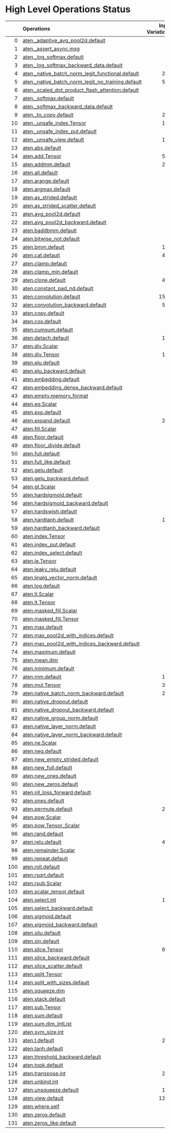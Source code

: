 # High Level Operations Status
|     | Operations                                                                                                           |   Input Variations |   Converted |   Removed |   Fallback | Completed   |   Score |
|----:|:---------------------------------------------------------------------------------------------------------------------|-------------------:|------------:|----------:|-----------:|:------------|--------:|
|   0 | [aten._adaptive_avg_pool2d.default](operations/aten._adaptive_avg_pool2d.default.md)                                 |                  1 |           0 |         1 |          0 | ✅          |    1    |
|   1 | [aten._assert_async.msg](operations/aten._assert_async.msg.md)                                                       |                  1 |           0 |         0 |          0 | ✘           |    0    |
|   2 | [aten._log_softmax.default](operations/aten._log_softmax.default.md)                                                 |                  2 |           0 |         1 |          0 | 🚧          |    0.5  |
|   3 | [aten._log_softmax_backward_data.default](operations/aten._log_softmax_backward_data.default.md)                     |                  1 |           0 |         0 |          0 | ✘           |    0    |
|   4 | [aten._native_batch_norm_legit_functional.default](operations/aten._native_batch_norm_legit_functional.default.md)   |                219 |           0 |         0 |          0 | ✘           |    0    |
|   5 | [aten._native_batch_norm_legit_no_training.default](operations/aten._native_batch_norm_legit_no_training.default.md) |                559 |         498 |         0 |          0 | 🚧          |    0.89 |
|   6 | [aten._scaled_dot_product_flash_attention.default](operations/aten._scaled_dot_product_flash_attention.default.md)   |                 35 |           0 |         0 |          0 | ✘           |    0    |
|   7 | [aten._softmax.default](operations/aten._softmax.default.md)                                                         |                 77 |          48 |         0 |          0 | 🚧          |    0.62 |
|   8 | [aten._softmax_backward_data.default](operations/aten._softmax_backward_data.default.md)                             |                  8 |           0 |         0 |          0 | ✘           |    0    |
|   9 | [aten._to_copy.default](operations/aten._to_copy.default.md)                                                         |                299 |         104 |         7 |          0 | 🚧          |    0.37 |
|  10 | [aten._unsafe_index.Tensor](operations/aten._unsafe_index.Tensor.md)                                                 |                144 |           0 |         0 |          0 | ✘           |    0    |
|  11 | [aten._unsafe_index_put.default](operations/aten._unsafe_index_put.default.md)                                       |                 18 |           0 |         0 |          0 | ✘           |    0    |
|  12 | [aten._unsafe_view.default](operations/aten._unsafe_view.default.md)                                                 |                133 |          90 |         0 |          0 | 🚧          |    0.68 |
|  13 | [aten.abs.default](operations/aten.abs.default.md)                                                                   |                  2 |           0 |         0 |          0 | ✘           |    0    |
|  14 | [aten.add.Tensor](operations/aten.add.Tensor.md)                                                                     |                552 |         361 |         0 |          0 | 🚧          |    0.65 |
|  15 | [aten.addmm.default](operations/aten.addmm.default.md)                                                               |                289 |         246 |         0 |          0 | 🚧          |    0.85 |
|  16 | [aten.all.default](operations/aten.all.default.md)                                                                   |                  1 |           0 |         0 |          0 | ✘           |    0    |
|  17 | [aten.arange.default](operations/aten.arange.default.md)                                                             |                  4 |           0 |         0 |          0 | ✘           |    0    |
|  18 | [aten.argmax.default](operations/aten.argmax.default.md)                                                             |                  3 |           0 |         0 |          0 | ✘           |    0    |
|  19 | [aten.as_strided.default](operations/aten.as_strided.default.md)                                                     |                 20 |           0 |         0 |          0 | ✘           |    0    |
|  20 | [aten.as_strided_scatter.default](operations/aten.as_strided_scatter.default.md)                                     |                 12 |           0 |         0 |          0 | ✘           |    0    |
|  21 | [aten.avg_pool2d.default](operations/aten.avg_pool2d.default.md)                                                     |                 16 |           0 |         0 |          0 | ✘           |    0    |
|  22 | [aten.avg_pool2d_backward.default](operations/aten.avg_pool2d_backward.default.md)                                   |                  8 |           0 |         0 |          0 | ✘           |    0    |
|  23 | [aten.baddbmm.default](operations/aten.baddbmm.default.md)                                                           |                  3 |           3 |         0 |          0 | ✅          |    1    |
|  24 | [aten.bitwise_not.default](operations/aten.bitwise_not.default.md)                                                   |                  1 |           0 |         0 |          0 | ✘           |    0    |
|  25 | [aten.bmm.default](operations/aten.bmm.default.md)                                                                   |                163 |         105 |         0 |          0 | 🚧          |    0.64 |
|  26 | [aten.cat.default](operations/aten.cat.default.md)                                                                   |                420 |         335 |        11 |          0 | 🚧          |    0.82 |
|  27 | [aten.clamp.default](operations/aten.clamp.default.md)                                                               |                 19 |           2 |         0 |          0 | 🚧          |    0.11 |
|  28 | [aten.clamp_min.default](operations/aten.clamp_min.default.md)                                                       |                  9 |           0 |         0 |          0 | ✘           |    0    |
|  29 | [aten.clone.default](operations/aten.clone.default.md)                                                               |                433 |         305 |         0 |          0 | 🚧          |    0.7  |
|  30 | [aten.constant_pad_nd.default](operations/aten.constant_pad_nd.default.md)                                           |                 66 |          36 |         0 |          0 | 🚧          |    0.55 |
|  31 | [aten.convolution.default](operations/aten.convolution.default.md)                                                   |               1552 |        1319 |         0 |          0 | 🚧          |    0.85 |
|  32 | [aten.convolution_backward.default](operations/aten.convolution_backward.default.md)                                 |                570 |           0 |         0 |          0 | ✘           |    0    |
|  33 | [aten.copy.default](operations/aten.copy.default.md)                                                                 |                 12 |           0 |         0 |          0 | ✘           |    0    |
|  34 | [aten.cos.default](operations/aten.cos.default.md)                                                                   |                  3 |           2 |         0 |          0 | 🚧          |    0.67 |
|  35 | [aten.cumsum.default](operations/aten.cumsum.default.md)                                                             |                 10 |           2 |         0 |          0 | 🚧          |    0.2  |
|  36 | [aten.detach.default](operations/aten.detach.default.md)                                                             |                120 |           0 |         0 |          0 | ✘           |    0    |
|  37 | [aten.div.Scalar](operations/aten.div.Scalar.md)                                                                     |                 22 |           0 |         0 |          0 | ✘           |    0    |
|  38 | [aten.div.Tensor](operations/aten.div.Tensor.md)                                                                     |                133 |          79 |         0 |          0 | 🚧          |    0.59 |
|  39 | [aten.elu.default](operations/aten.elu.default.md)                                                                   |                  1 |           1 |         0 |          0 | ✅          |    1    |
|  40 | [aten.elu_backward.default](operations/aten.elu_backward.default.md)                                                 |                  1 |           0 |         0 |          0 | ✘           |    0    |
|  41 | [aten.embedding.default](operations/aten.embedding.default.md)                                                       |                 75 |          38 |         0 |          0 | 🚧          |    0.51 |
|  42 | [aten.embedding_dense_backward.default](operations/aten.embedding_dense_backward.default.md)                         |                  3 |           0 |         0 |          0 | ✘           |    0    |
|  43 | [aten.empty.memory_format](operations/aten.empty.memory_format.md)                                                   |                  2 |           0 |         0 |          0 | ✘           |    0    |
|  44 | [aten.eq.Scalar](operations/aten.eq.Scalar.md)                                                                       |                 13 |           9 |         0 |          0 | 🚧          |    0.69 |
|  45 | [aten.exp.default](operations/aten.exp.default.md)                                                                   |                 13 |           8 |         0 |          0 | 🚧          |    0.62 |
|  46 | [aten.expand.default](operations/aten.expand.default.md)                                                             |                288 |          12 |       141 |          0 | 🚧          |    0.53 |
|  47 | [aten.fill.Scalar](operations/aten.fill.Scalar.md)                                                                   |                  7 |           0 |         0 |          0 | ✘           |    0    |
|  48 | [aten.floor.default](operations/aten.floor.default.md)                                                               |                  1 |           1 |         0 |          0 | ✅          |    1    |
|  49 | [aten.floor_divide.default](operations/aten.floor_divide.default.md)                                                 |                  1 |           0 |         0 |          0 | ✘           |    0    |
|  50 | [aten.full.default](operations/aten.full.default.md)                                                                 |                  7 |           3 |         1 |          0 | 🚧          |    0.57 |
|  51 | [aten.full_like.default](operations/aten.full_like.default.md)                                                       |                  6 |           0 |         0 |          0 | ✘           |    0    |
|  52 | [aten.gelu.default](operations/aten.gelu.default.md)                                                                 |                 54 |          43 |         0 |          0 | 🚧          |    0.8  |
|  53 | [aten.gelu_backward.default](operations/aten.gelu_backward.default.md)                                               |                 10 |           0 |         0 |          0 | ✘           |    0    |
|  54 | [aten.gt.Scalar](operations/aten.gt.Scalar.md)                                                                       |                  3 |           0 |         0 |          0 | ✘           |    0    |
|  55 | [aten.hardsigmoid.default](operations/aten.hardsigmoid.default.md)                                                   |                 15 |          15 |         0 |          0 | ✅          |    1    |
|  56 | [aten.hardsigmoid_backward.default](operations/aten.hardsigmoid_backward.default.md)                                 |                  9 |           0 |         0 |          0 | ✘           |    0    |
|  57 | [aten.hardswish.default](operations/aten.hardswish.default.md)                                                       |                 27 |          18 |         0 |          0 | 🚧          |    0.67 |
|  58 | [aten.hardtanh.default](operations/aten.hardtanh.default.md)                                                         |                112 |          87 |         0 |          0 | 🚧          |    0.78 |
|  59 | [aten.hardtanh_backward.default](operations/aten.hardtanh_backward.default.md)                                       |                 93 |           0 |         0 |          0 | ✘           |    0    |
|  60 | [aten.index.Tensor](operations/aten.index.Tensor.md)                                                                 |                 23 |           0 |         0 |          0 | ✘           |    0    |
|  61 | [aten.index_put.default](operations/aten.index_put.default.md)                                                       |                  3 |           0 |         0 |          0 | ✘           |    0    |
|  62 | [aten.index_select.default](operations/aten.index_select.default.md)                                                 |                  1 |           0 |         0 |          0 | ✘           |    0    |
|  63 | [aten.le.Tensor](operations/aten.le.Tensor.md)                                                                       |                  1 |           0 |         0 |          0 | ✘           |    0    |
|  64 | [aten.leaky_relu.default](operations/aten.leaky_relu.default.md)                                                     |                 13 |          13 |         0 |          0 | ✅          |    1    |
|  65 | [aten.linalg_vector_norm.default](operations/aten.linalg_vector_norm.default.md)                                     |                 11 |           0 |         0 |          0 | ✘           |    0    |
|  66 | [aten.log.default](operations/aten.log.default.md)                                                                   |                  7 |           1 |         0 |          0 | 🚧          |    0.14 |
|  67 | [aten.lt.Scalar](operations/aten.lt.Scalar.md)                                                                       |                  6 |           0 |         0 |          0 | ✘           |    0    |
|  68 | [aten.lt.Tensor](operations/aten.lt.Tensor.md)                                                                       |                  1 |           0 |         0 |          0 | ✘           |    0    |
|  69 | [aten.masked_fill.Scalar](operations/aten.masked_fill.Scalar.md)                                                     |                 27 |          19 |         0 |          0 | 🚧          |    0.7  |
|  70 | [aten.masked_fill.Tensor](operations/aten.masked_fill.Tensor.md)                                                     |                  1 |           1 |         0 |          0 | ✅          |    1    |
|  71 | [aten.max.default](operations/aten.max.default.md)                                                                   |                  1 |           0 |         0 |          0 | ✘           |    0    |
|  72 | [aten.max_pool2d_with_indices.default](operations/aten.max_pool2d_with_indices.default.md)                           |                 45 |          21 |         0 |          0 | 🚧          |    0.47 |
|  73 | [aten.max_pool2d_with_indices_backward.default](operations/aten.max_pool2d_with_indices_backward.default.md)         |                 26 |           0 |         0 |          0 | ✘           |    0    |
|  74 | [aten.maximum.default](operations/aten.maximum.default.md)                                                           |                  4 |           0 |         0 |          0 | ✘           |    0    |
|  75 | [aten.mean.dim](operations/aten.mean.dim.md)                                                                         |                 87 |          73 |         0 |          0 | 🚧          |    0.84 |
|  76 | [aten.minimum.default](operations/aten.minimum.default.md)                                                           |                  6 |           0 |         0 |          0 | ✘           |    0    |
|  77 | [aten.mm.default](operations/aten.mm.default.md)                                                                     |                190 |         120 |         0 |          0 | 🚧          |    0.63 |
|  78 | [aten.mul.Tensor](operations/aten.mul.Tensor.md)                                                                     |                344 |         211 |         0 |          0 | 🚧          |    0.61 |
|  79 | [aten.native_batch_norm_backward.default](operations/aten.native_batch_norm_backward.default.md)                     |                219 |           0 |         0 |          0 | ✘           |    0    |
|  80 | [aten.native_dropout.default](operations/aten.native_dropout.default.md)                                             |                  1 |           0 |         0 |          0 | ✘           |    0    |
|  81 | [aten.native_dropout_backward.default](operations/aten.native_dropout_backward.default.md)                           |                  1 |           0 |         0 |          0 | ✘           |    0    |
|  82 | [aten.native_group_norm.default](operations/aten.native_group_norm.default.md)                                       |                 23 |           0 |         0 |          0 | ✘           |    0    |
|  83 | [aten.native_layer_norm.default](operations/aten.native_layer_norm.default.md)                                       |                 86 |          72 |         0 |          0 | 🚧          |    0.84 |
|  84 | [aten.native_layer_norm_backward.default](operations/aten.native_layer_norm_backward.default.md)                     |                 15 |           0 |         0 |          0 | ✘           |    0    |
|  85 | [aten.ne.Scalar](operations/aten.ne.Scalar.md)                                                                       |                  7 |           7 |         0 |          0 | ✅          |    1    |
|  86 | [aten.neg.default](operations/aten.neg.default.md)                                                                   |                  8 |           0 |         0 |          0 | ✘           |    0    |
|  87 | [aten.new_empty_strided.default](operations/aten.new_empty_strided.default.md)                                       |                  6 |           0 |         0 |          0 | ✘           |    0    |
|  88 | [aten.new_full.default](operations/aten.new_full.default.md)                                                         |                  3 |           0 |         0 |          0 | ✘           |    0    |
|  89 | [aten.new_ones.default](operations/aten.new_ones.default.md)                                                         |                  6 |           0 |         0 |          0 | ✘           |    0    |
|  90 | [aten.new_zeros.default](operations/aten.new_zeros.default.md)                                                       |                 40 |           0 |        39 |          0 | 🚧          |    0.97 |
|  91 | [aten.nll_loss_forward.default](operations/aten.nll_loss_forward.default.md)                                         |                  1 |           0 |         0 |          0 | ✘           |    0    |
|  92 | [aten.ones.default](operations/aten.ones.default.md)                                                                 |                  2 |           0 |         0 |          0 | ✘           |    0    |
|  93 | [aten.permute.default](operations/aten.permute.default.md)                                                           |                254 |         138 |         0 |          0 | 🚧          |    0.54 |
|  94 | [aten.pow.Scalar](operations/aten.pow.Scalar.md)                                                                     |                  1 |           1 |         0 |          0 | ✅          |    1    |
|  95 | [aten.pow.Tensor_Scalar](operations/aten.pow.Tensor_Scalar.md)                                                       |                 21 |           8 |         0 |          0 | 🚧          |    0.38 |
|  96 | [aten.rand.default](operations/aten.rand.default.md)                                                                 |                  1 |           0 |         0 |          0 | ✘           |    0    |
|  97 | [aten.relu.default](operations/aten.relu.default.md)                                                                 |                426 |         387 |         0 |          0 | 🚧          |    0.91 |
|  98 | [aten.remainder.Scalar](operations/aten.remainder.Scalar.md)                                                         |                  1 |           1 |         0 |          0 | ✅          |    1    |
|  99 | [aten.repeat.default](operations/aten.repeat.default.md)                                                             |                 13 |           0 |         2 |          0 | 🚧          |    0.15 |
| 100 | [aten.roll.default](operations/aten.roll.default.md)                                                                 |                 24 |          24 |         0 |          0 | ✅          |    1    |
| 101 | [aten.rsqrt.default](operations/aten.rsqrt.default.md)                                                               |                  9 |           6 |         0 |          0 | 🚧          |    0.67 |
| 102 | [aten.rsub.Scalar](operations/aten.rsub.Scalar.md)                                                                   |                 31 |          19 |         0 |          0 | 🚧          |    0.61 |
| 103 | [aten.scalar_tensor.default](operations/aten.scalar_tensor.default.md)                                               |                  1 |           0 |         0 |          0 | ✘           |    0    |
| 104 | [aten.select.int](operations/aten.select.int.md)                                                                     |                111 |          89 |         0 |          1 | 🚧          |    0.8  |
| 105 | [aten.select_backward.default](operations/aten.select_backward.default.md)                                           |                  2 |           0 |         0 |          0 | ✘           |    0    |
| 106 | [aten.sigmoid.default](operations/aten.sigmoid.default.md)                                                           |                 54 |          54 |         0 |          0 | ✅          |    1    |
| 107 | [aten.sigmoid_backward.default](operations/aten.sigmoid_backward.default.md)                                         |                 11 |           0 |         0 |          0 | ✘           |    0    |
| 108 | [aten.silu.default](operations/aten.silu.default.md)                                                                 |                 14 |           1 |         0 |          0 | 🚧          |    0.07 |
| 109 | [aten.sin.default](operations/aten.sin.default.md)                                                                   |                  2 |           1 |         0 |          0 | 🚧          |    0.5  |
| 110 | [aten.slice.Tensor](operations/aten.slice.Tensor.md)                                                                 |                670 |         251 |       171 |          0 | 🚧          |    0.63 |
| 111 | [aten.slice_backward.default](operations/aten.slice_backward.default.md)                                             |                 41 |           0 |         0 |          0 | ✘           |    0    |
| 112 | [aten.slice_scatter.default](operations/aten.slice_scatter.default.md)                                               |                 18 |           0 |        18 |          0 | ✅          |    1    |
| 113 | [aten.split.Tensor](operations/aten.split.Tensor.md)                                                                 |                 16 |           5 |         0 |          0 | 🚧          |    0.31 |
| 114 | [aten.split_with_sizes.default](operations/aten.split_with_sizes.default.md)                                         |                  3 |           0 |         0 |          0 | ✘           |    0    |
| 115 | [aten.squeeze.dim](operations/aten.squeeze.dim.md)                                                                   |                 18 |          18 |         0 |          0 | ✅          |    1    |
| 116 | [aten.stack.default](operations/aten.stack.default.md)                                                               |                 29 |           3 |         0 |          0 | 🚧          |    0.1  |
| 117 | [aten.sub.Tensor](operations/aten.sub.Tensor.md)                                                                     |                 47 |          25 |         0 |          0 | 🚧          |    0.53 |
| 118 | [aten.sum.default](operations/aten.sum.default.md)                                                                   |                  2 |           0 |         0 |          0 | ✘           |    0    |
| 119 | [aten.sum.dim_IntList](operations/aten.sum.dim_IntList.md)                                                           |                 54 |           0 |         0 |          0 | ✘           |    0    |
| 120 | [aten.sym_size.int](operations/aten.sym_size.int.md)                                                                 |                 28 |           0 |         0 |          0 | ✘           |    0    |
| 121 | [aten.t.default](operations/aten.t.default.md)                                                                       |                205 |         181 |         0 |          0 | 🚧          |    0.88 |
| 122 | [aten.tanh.default](operations/aten.tanh.default.md)                                                                 |                 16 |          10 |         0 |          0 | 🚧          |    0.62 |
| 123 | [aten.threshold_backward.default](operations/aten.threshold_backward.default.md)                                     |                 98 |           0 |         0 |          0 | ✘           |    0    |
| 124 | [aten.topk.default](operations/aten.topk.default.md)                                                                 |                  1 |           0 |         0 |          0 | ✘           |    0    |
| 125 | [aten.transpose.int](operations/aten.transpose.int.md)                                                               |                238 |         170 |         0 |          0 | 🚧          |    0.71 |
| 126 | [aten.unbind.int](operations/aten.unbind.int.md)                                                                     |                  3 |           0 |         0 |          0 | ✘           |    0    |
| 127 | [aten.unsqueeze.default](operations/aten.unsqueeze.default.md)                                                       |                175 |          97 |         0 |          0 | 🚧          |    0.55 |
| 128 | [aten.view.default](operations/aten.view.default.md)                                                                 |               1268 |         893 |         0 |          0 | 🚧          |    0.7  |
| 129 | [aten.where.self](operations/aten.where.self.md)                                                                     |                 13 |           0 |         0 |          0 | ✘           |    0    |
| 130 | [aten.zeros.default](operations/aten.zeros.default.md)                                                               |                 47 |          34 |         0 |          0 | 🚧          |    0.72 |
| 131 | [aten.zeros_like.default](operations/aten.zeros_like.default.md)                                                     |                  7 |           2 |         0 |          0 | 🚧          |    0.29 |

